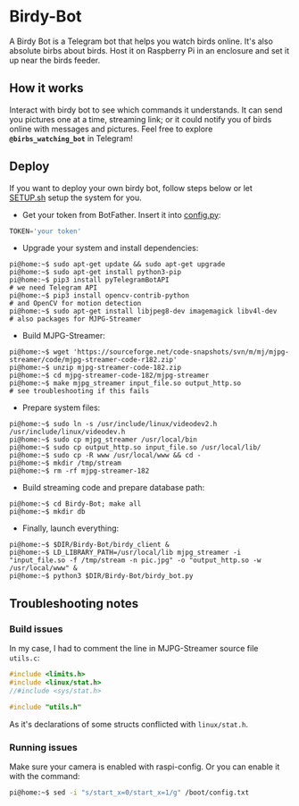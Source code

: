 # Birdy-Bot
A Birdy Bot is a Telegram bot that helps you watch birds online. It's also absolute birbs about birds.
Host it on Raspberry Pi in an enclosure and set it up near the birds feeder.

## How it works
Interact with birdy bot to see which commands it understands.
It can send you pictures one at a time, streaming link; or it could notify you of birds online with messages and pictures.
Feel free to explore **`@birbs_watching_bot`** in Telegram! 

## Deploy
If you want to deploy your own birdy bot, follow steps below or let [SETUP.sh](https://github.com/Incomprehensible/Birdy-Bot/blob/main/SETUP.sh "Auto deploy") setup the system for you.
* Get your token from BotFather. Insert it into [config.py](<https://github.com/Incomprehensible/Birdy-Bot/blob/main/config.py>):

```python
TOKEN='your token'
```

* Upgrade your system and install dependencies:

```console
pi@home:~$ sudo apt-get update && sudo apt-get upgrade
pi@home:~$ sudo apt-get install python3-pip
pi@home:~$ pip3 install pyTelegramBotAPI                              # we need Telegram API
pi@home:~$ pip3 install opencv-contrib-python                         # and OpenCV for motion detection
pi@home:~$ sudo apt-get install libjpeg8-dev imagemagick libv4l-dev   # also packages for MJPG-Streamer
```

* Build MJPG-Streamer:

```console
pi@home:~$ wget 'https://sourceforge.net/code-snapshots/svn/m/mj/mjpg-streamer/code/mjpg-streamer-code-r182.zip'
pi@home:~$ unzip mjpg-streamer-code-182.zip
pi@home:~$ cd mjpg-streamer-code-182/mjpg-streamer
pi@home:~$ make mjpg_streamer input_file.so output_http.so            # see troubleshooting if this fails
```

* Prepare system files:
```console
pi@home:~$ sudo ln -s /usr/include/linux/videodev2.h /usr/include/linux/videodev.h
pi@home:~$ sudo cp mjpg_streamer /usr/local/bin
pi@home:~$ sudo cp output_http.so input_file.so /usr/local/lib/
pi@home:~$ sudo cp -R www /usr/local/www && cd -
pi@home:~$ mkdir /tmp/stream
pi@home:~$ rm -rf mjpg-streamer-182
```

* Build streaming code and prepare database path:

```console
pi@home:~$ cd Birdy-Bot; make all
pi@home:~$ mkdir db
```

* Finally, launch everything:

```console
pi@home:~$ $DIR/Birdy-Bot/birdy_client &
pi@home:~$ LD_LIBRARY_PATH=/usr/local/lib mjpg_streamer -i "input_file.so -f /tmp/stream -n pic.jpg" -o "output_http.so -w /usr/local/www" &
pi@home:~$ python3 $DIR/Birdy-Bot/birdy_bot.py
```

## Troubleshooting notes
### Build issues
In my case, I had to comment the line in MJPG-Streamer source file `utils.c`:
```c
#include <limits.h>
#include <linux/stat.h>
//#include <sys/stat.h>

#include "utils.h"
```
As it's declarations of some structs conflicted with `linux/stat.h`.

### Running issues
Make sure your camera is enabled with raspi-config. Or you can enable it with the command:

```zsh
pi@home:~$ sed -i "s/start_x=0/start_x=1/g" /boot/config.txt
```
